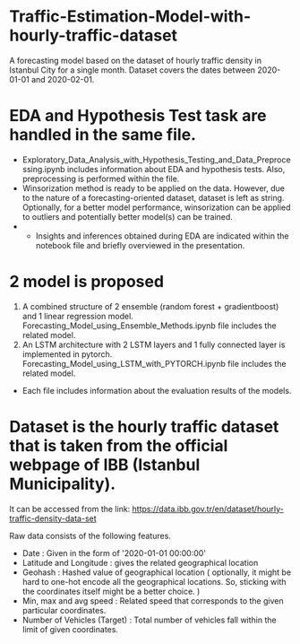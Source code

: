 # Traffic-Estimation-Model-with-hourly-traffic-dataset
A forecasting model based on the dataset of hourly traffic density in Istanbul City for a single month. Dataset covers the dates between 2020-01-01 and 2020-02-01.

# EDA and Hypothesis Test task are handled in the same file.
  - Exploratory_Data_Analysis_with_Hypothesis_Testing_and_Data_Preprocessing.ipynb includes information about EDA and hypothesis tests. Also, preprocessing is performed within the file.
  - Winsorization method is ready to be applied on the data. However, due to the nature of a forecasting-oriented dataset, dataset is left as string. Optionally, for a better model performance, winsorization can be applied to outliers and potentially better model(s) can be trained.
  - - Insights and inferences obtained during EDA are indicated within the notebook file and briefly overviewed in the presentation.

# 2 model is proposed
  1) A combined structure of 2 ensemble (random forest + gradientboost) and 1 linear regression model. Forecasting_Model_using_Ensemble_Methods.ipynb file includes the related model.
  2) An LSTM architecture with 2 LSTM layers and 1 fully connected layer is implemented in pytorch. Forecasting_Model_using_LSTM_with_PYTORCH.ipynb file includes the related model.
  - Each file includes information about the evaluation results of the models.

# Dataset is the hourly traffic dataset that is taken from the official webpage of IBB (Istanbul Municipality). 
It can be accessed from the link: https://data.ibb.gov.tr/en/dataset/hourly-traffic-density-data-set

  Raw data consists of the following features.
  - Date : Given in the form of '2020-01-01 00:00:00'
  - Latitude and Longitude : gives the related geographical location
  - Geohash : Hashed value of geographical location ( optionally, it might be hard to one-hot encode all the geographical locations. So, sticking with the coordinates itself might be a better choice. )
  - Min, max and avg speed : Related speed that corresponds to the given particular coordinates.
  - Number of Vehicles (Target) : Total number of vehicles fall within the limit of given coordinates. 
